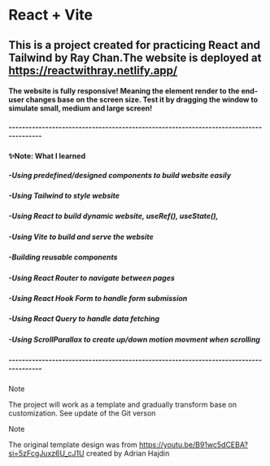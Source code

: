 # React + Vite
## This is a project created for practicing React and Tailwind by Ray Chan.The website is deployed at https://reactwithray.netlify.app/ 
#### The website is fully responsive! Meaning the element render to the end-user changes base on the screen size. Test it by dragging the window to simulate small, medium and large screen!

##### --------------------------------------------------------------------------------------
#### ✨Note: What I learned
##### -Using predefined/designed components to build website easily
##### -Using Tailwind to style website
##### -Using React to build dynamic website, useRef(), useState(),
##### -Using Vite to build and serve the website
##### -Building reusable components
##### -Using React Router to navigate between pages
##### -Using React Hook Form to handle form submission
##### -Using React Query to handle data fetching
##### -Using ScrollParallax to create up/down motion movment when scrolling
##### --------------------------------------------------------------------------------------

> [!NOTE]
The project will work as a template and gradually transform base on customization. See update of the Git verson
> [!NOTE]
The original template design was from https://youtu.be/B91wc5dCEBA?si=5zFcgJuxz6U_cJ1U created by Adrian Hajdin
